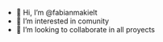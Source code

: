 - 👋 Hi, I’m @fabianmakielt
- 👀 I’m interested in comunity
- 💞️ I’m looking to collaborate in all proyects

